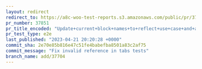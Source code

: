 ```yaml
---
layout: redirect
redirect_to: https://a8c-woo-test-reports.s3.amazonaws.com/public/pr/37851/e2e/index.html
pr_number: 37851
pr_title_encoded: "Update+current+block+names+to+reflect+use+case+and+avoid+conflicts"
pr_test_type: e2e
last_published: "2023-04-21 20:20:28 +0000"
commit_sha: 2e70e85b816e47c51fe4babefba8501a83c2af75
commit_message: "Fix invalid reference in tabs tests"
branch_name: add/37704
---
```

